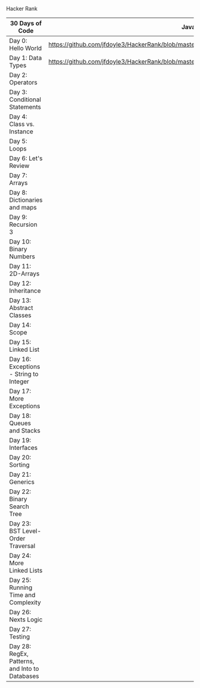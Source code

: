 Hacker Rank

| 30 Days of Code                                | Java                                                                                         | .Net | Python | Nodejs |
| ---------------------------------------------- | -------------------------------------------------------------------------------------------- | ---- | ------ | ------ |
| Day 0: Hello World                             | https://github.com/jfdoyle3/HackerRank/blob/master/java/30DaysOfCoding/Day00_HelloWorld.java |      |        |        |
| Day 1: Data Types                              | https://github.com/jfdoyle3/HackerRank/blob/master/java/30DaysOfCoding/Day01_DataTypes.java  |      |        |        |
| Day 2: Operators                               |                                                                                              |      |        |        |
| Day 3: Conditional Statements                  |                                                                                              |      |        |        |
| Day 4: Class vs. Instance                      |                                                                                              |      |        |        |
| Day 5: Loops                                   |                                                                                              |      |        |        |
| Day 6: Let's Review                            |                                                                                              |      |        |        |
| Day 7: Arrays                                  |                                                                                              |      |        |        |
| Day 8: Dictionaries and maps                   |                                                                                              |      |        |        |
| Day 9: Recursion 3                             |                                                                                              |      |        |        |
| Day 10: Binary Numbers                         |                                                                                              |      |        |        |
| Day 11: 2D-Arrays                              |                                                                                              |      |        |        |
| Day 12: Inheritance                            |                                                                                              |      |        |        |
| Day 13: Abstract Classes                       |                                                                                              |      |        |        |
| Day 14: Scope                                  |                                                                                              |      |        |        |
| Day 15: Linked List                            |                                                                                              |      |        |        |
| Day 16: Exceptions - String to Integer         |                                                                                              |      |        |        |
| Day 17: More Exceptions                        |                                                                                              |      |        |        |
| Day 18: Queues and Stacks                      |                                                                                              |      |        |        |
| Day 19: Interfaces                             |                                                                                              |      |        |        |
| Day 20: Sorting                                |                                                                                              |      |        |        |
| Day 21: Generics                               |                                                                                              |      |        |        |
| Day 22: Binary Search Tree                     |                                                                                              |      |        |        |
| Day 23: BST Level-Order Traversal              |                                                                                              |      |        |        |
| Day 24: More Linked Lists                      |                                                                                              |      |        |        |
| Day 25: Running Time and Complexity            |                                                                                              |      |        |        |
| Day 26: Nexts Logic                            |                                                                                              |      |        |        |
| Day 27: Testing                                |                                                                                              |      |        |        |
| Day 28: RegEx, Patterns, and Into to Databases |                                                                                              |      |        |        |
